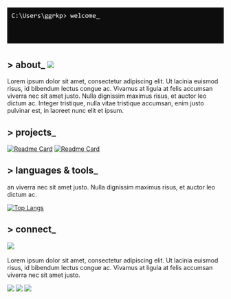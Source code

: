 <!-- todo: Header Image me stoixeia mou endexomenws kai link sto portfolio mou -->
# [![Header](hero.png)](https://www.linkstoportfoliomou.com)

## > about_ <img  src="https://raw.githubusercontent.com/MartinHeinz/MartinHeinz/master/wave.gif" width="30px">
Lorem ipsum dolor sit amet, consectetur adipiscing elit. Ut lacinia euismod risus, id bibendum lectus congue ac. Vivamus at ligula at felis accumsan viverra nec sit amet justo. Nulla dignissim maximus risus, et auctor leo dictum ac. Integer tristique, nulla vitae tristique accumsan, enim justo pulvinar est, in laoreet nunc elit et ipsum.
## > projects_

[![Readme Card](https://github-readme-stats.vercel.app/api/pin/?username=ggrkp&repo=Project2)](https://github.com/ggrkp/Project2)
[![Readme Card](https://github-readme-stats.vercel.app/api/pin/?username=ggrkp&repo=Project1)](https://github.com/ggrkp/Project2)
<!-- [![Readme Card](https://github-readme-stats.vercel.app/api/pin/?username=ggrkp&repo=DALTON)](https://github.com/ggrkp/Project2) -->



## > languages & tools_
 an viverra nec sit amet justo. Nulla dignissim maximus risus, et auctor leo dictum ac. 

[![Top Langs](https://github-readme-stats.vercel.app/api/top-langs/?username=ggrkp&layout=default)](https://github.com/anuraghazra/github-readme-stats)


## > connect_


<a href="https://www.linkedin.com/in/georgakopoulos-georgios/"> <img src="https://img.shields.io/badge/LinkedIn-blue" width = 140px> </a>


<!-- Please don't remove this: Grab your social icons from https://github.com/carlsednaoui/gitsocial -->


Lorem ipsum dolor sit amet, consectetur adipiscing elit. Ut lacinia euismod risus, id bibendum lectus congue ac. Vivamus at ligula at felis accumsan viverra nec sit amet justo. 



![](https://img.shields.io/badge/Code-JavaScript-informational?style=flat&logo=<LOGO_NAME>&logoColor=white&color=2bbc8a)
![](https://img.shields.io/badge/Editor-Visual_Studio_Code-informational?style=flat&logo=<LOGO_NAME>&logoColor=white&color=2bbc8a) ![](https://img.shields.io/badge/Code-Python-informational?style=flat&logo=<LOGO_NAME>&logoColor=white&color=2bbc8a) 

<!-- ## .stats
Lorem ipsum dolor sit amet, consectetur adipiscing elit. Ut lacinia euismod risus, id bibendum lectus congue ac. Vivamus at ligula at felis accumsan viverra nec sit amet justo. Nulla dignissim maximus risus, et auctor leo dictum ac. Integer tristique, nulla vitae tristique accumsan, enim justo pulvinar est, in laoreet nunc elit et ipsum. Aliquam facilisis laoreet ligula scelerisque vulputate. Ut at sem elementum, tincidunt magna eget, auctor turpis. Nullam lacinia sed dolor sed imperdiet. Cras porttitor lacus id tellus vulputate, vitae sodales mi sollicitudin. Duis sagittis urna et laoreet placerat. Sed nec eros non quam fermentum lobortis. Suspendisse potenti. Donec et eros imperdiet, tincidunt tellus ac, feugiat urna. Maecenas posuere ipsum arcu, nec aliquam eros interdum id. Vestibulum condimentum sapien odio, nec condimentum enim euismod ut. --> 








